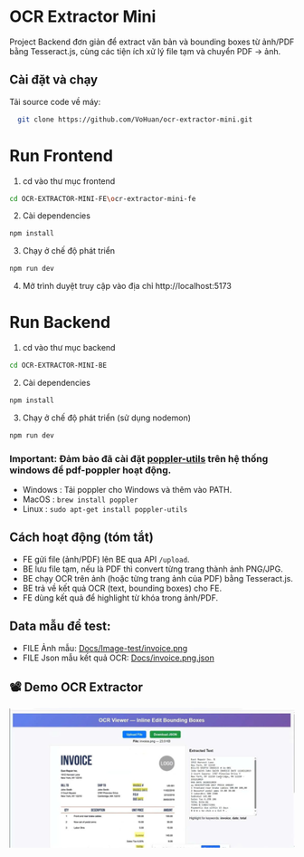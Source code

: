 # OCR Extractor Mini

Project Backend đơn giản để extract văn bản và bounding boxes từ ảnh/PDF bằng Tesseract.js, cùng các tiện ích xử lý file tạm và chuyển PDF -> ảnh.

## Cài đặt và chạy
Tải source code về máy:
```sh
  git clone https://github.com/VoHuan/ocr-extractor-mini.git
```

# Run Frontend
1. cd vào thư mục frontend
```sh
cd OCR-EXTRACTOR-MINI-FE\ocr-extractor-mini-fe
```
2. Cài dependencies
```sh
npm install
```
3. Chạy ở chế độ phát triển
```sh
npm run dev
```
4. Mở trình duyệt truy cập vào địa chỉ http://localhost:5173

# Run Backend
1. cd vào thư mục backend
```sh
cd OCR-EXTRACTOR-MINI-BE
```
2. Cài dependencies
```sh
npm install
```

3. Chạy ở chế độ phát triển (sử dụng nodemon)
```sh
npm run dev
```


### Important: Đảm bảo đã cài đặt [poppler-utils](https://github.com/oschwartz10612/poppler-windows/releases/) trên hệ thống windows để pdf-poppler hoạt động.

- Windows : Tải poppler cho Windows và thêm vào PATH.
- MacOS : `brew install poppler`
- Linux : `sudo apt-get install poppler-utils`

## Cách hoạt động (tóm tắt)
- FE gửi file (ảnh/PDF) lên BE qua API `/upload`.
- BE lưu file tạm, nếu là PDF thì convert từng trang thành ảnh PNG/JPG.
- BE chạy OCR trên ảnh (hoặc từng trang ảnh của PDF) bằng Tesseract.js.
- BE trả về kết quả OCR (text, bounding boxes) cho FE.
- FE dùng kết quả để highlight từ khóa trong ảnh/PDF.

## Data mẫu để test:
- FILE Ảnh mẫu: [Docs/Image-test/invoice.png](Docs/Image-test/invoice.png)
- FILE Json mẫu kết quả OCR: [Docs/invoice.png.json](Docs/invoice.png.json)

## 📽️ Demo OCR Extractor
[![Xem Video Demo](Docs/thumbnail.jpg)](https://drive.google.com/file/d/1tFCkf7PQbe_kV_4H8JDb97wrmmXUZyjx/preview)
